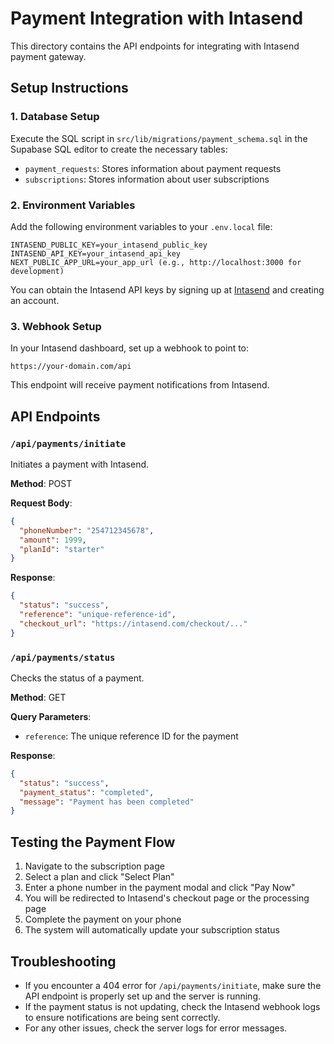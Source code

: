 # Payment Integration with Intasend

This directory contains the API endpoints for integrating with Intasend payment gateway.

## Setup Instructions

### 1. Database Setup

Execute the SQL script in `src/lib/migrations/payment_schema.sql` in the Supabase SQL editor to create the necessary tables:

- `payment_requests`: Stores information about payment requests
- `subscriptions`: Stores information about user subscriptions

### 2. Environment Variables

Add the following environment variables to your `.env.local` file:

```
INTASEND_PUBLIC_KEY=your_intasend_public_key
INTASEND_API_KEY=your_intasend_api_key
NEXT_PUBLIC_APP_URL=your_app_url (e.g., http://localhost:3000 for development)
```

You can obtain the Intasend API keys by signing up at [Intasend](https://intasend.com) and creating an account.

### 3. Webhook Setup

In your Intasend dashboard, set up a webhook to point to:

```
https://your-domain.com/api
```

This endpoint will receive payment notifications from Intasend.

## API Endpoints

### `/api/payments/initiate`

Initiates a payment with Intasend.

**Method**: POST

**Request Body**:
```json
{
  "phoneNumber": "254712345678",
  "amount": 1999,
  "planId": "starter"
}
```

**Response**:
```json
{
  "status": "success",
  "reference": "unique-reference-id",
  "checkout_url": "https://intasend.com/checkout/..."
}
```

### `/api/payments/status`

Checks the status of a payment.

**Method**: GET

**Query Parameters**:
- `reference`: The unique reference ID for the payment

**Response**:
```json
{
  "status": "success",
  "payment_status": "completed",
  "message": "Payment has been completed"
}
```

## Testing the Payment Flow

1. Navigate to the subscription page
2. Select a plan and click "Select Plan"
3. Enter a phone number in the payment modal and click "Pay Now"
4. You will be redirected to Intasend's checkout page or the processing page
5. Complete the payment on your phone
6. The system will automatically update your subscription status

## Troubleshooting

- If you encounter a 404 error for `/api/payments/initiate`, make sure the API endpoint is properly set up and the server is running.
- If the payment status is not updating, check the Intasend webhook logs to ensure notifications are being sent correctly.
- For any other issues, check the server logs for error messages.